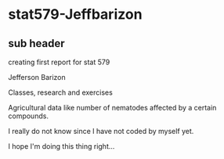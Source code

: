# stat579-Jeffbarizon
## sub header
creating first report for stat 579

Jefferson Barizon

Classes, research and exercises

Agricultural data like number of nematodes affected by a certain compounds.

I really do not know since I have not coded by myself yet. 

I hope I'm doing this thing right...
